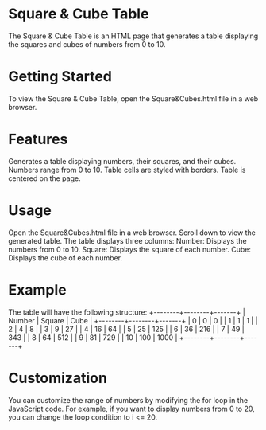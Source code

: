 # Square & Cube Table
  The Square & Cube Table is an HTML page that generates a table displaying the squares and cubes of numbers from 0 to 10.

# Getting Started
  To view the Square & Cube Table, open the Square&Cubes.html file in a web browser.

# Features
  Generates a table displaying numbers, their squares, and their cubes.
  Numbers range from 0 to 10.
  Table cells are styled with borders.
  Table is centered on the page.

# Usage
  Open the Square&Cubes.html file in a web browser.
  Scroll down to view the generated table.
  The table displays three columns:
  Number: Displays the numbers from 0 to 10.
  Square: Displays the square of each number.
  Cube: Displays the cube of each number.

# Example
The table will have the following structure:
+--------+--------+-------+
| Number | Square | Cube  |
+--------+--------+-------+
|   0    |   0    |   0   |
|   1    |   1    |   1   |
|   2    |   4    |   8   |
|   3    |   9    |  27   |
|   4    |  16    |  64   |
|   5    |  25    | 125   |
|   6    |  36    | 216   |
|   7    |  49    | 343   |
|   8    |  64    | 512   |
|   9    |  81    | 729   |
|   10   |  100   | 1000  |
+--------+--------+-------+

# Customization
  You can customize the range of numbers by modifying the for loop in the JavaScript code. For example, if you want to display numbers    from 0 to 20, you can change the loop condition to i <= 20.


